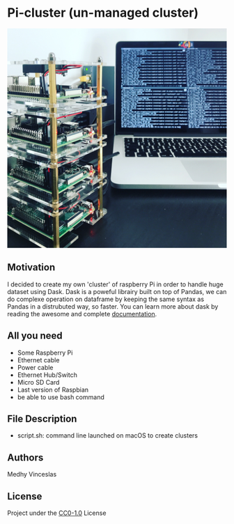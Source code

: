 # Pi-cluster (un-managed cluster)

<img src="picluster.JPG">

## Motivation
I decided to create my own 'cluster' of raspberry Pi in order to handle huge dataset using Dask. Dask is a poweful librairy built on top of Pandas, we can do complexe operation on dataframe by keeping the same syntax as Pandas in a distrubuted way, so faster. You can learn more about dask by reading the awesome and complete <a href="http://docs.dask.org/en/latest/">documentation</a>.

## All you need
- Some Raspberry Pi
- Ethernet cable
- Power cable
- Ethernet Hub/Switch
- Micro SD Card
- Last version of Raspbian
- be able to use bash command


## File Description
- script.sh: command line launched on macOS to create clusters

## Authors
Medhy Vinceslas

## License
Project under the <a href='https://choosealicense.com/licenses/cc0-1.0/'>CC0-1.0</a> License

